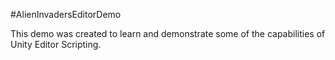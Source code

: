 #AlienInvadersEditorDemo

This demo was created to learn and demonstrate some of the capabilities of Unity Editor Scripting.
